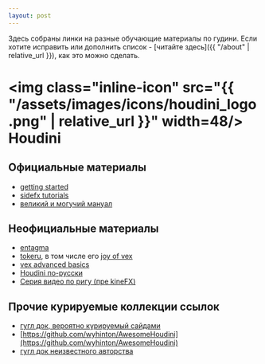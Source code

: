 ```yaml
---
layout: post
---
```


Здесь собраны линки на разные обучающие материалы по гудини.
Если хотите исправить или дополнить список - [читайте здесь]({{ "/about" | relative_url }}), как это можно сделать.


# <img class="inline-icon" src="{{ "/assets/images/icons/houdini_logo.png" | relative_url }}" width=48/> Houdini

## Официальные материалы
* [getting started](https://www.sidefx.com/learn/getting_started/)
* [sidefx tutorials](https://www.sidefx.com/tutorials/)
* [великий и могучий мануал](https://www.sidefx.com/docs/houdini/)

## Неофициальные материалы
* [entagma](https://entagma.com/)
* [tokeru](http://www.tokeru.com/cgwiki/index.php?title=Houdini), в том числе его [joy of vex](http://www.tokeru.com/cgwiki/index.php?title=JoyOfVex)
* [vex advanced basics](./vex.md)
* [Houdini по-русски](https://www.youtube.com/channel/UCmVIflStOlsw1Uz83V5Wdcg)
* [Серия видео по ригу (пре kineFX)](https://www.youtube.com/watch?v=1Sh9ieaOJDw&list=PLtnGwXWCcbetGXwuNMcS7tJxYcATF9o6O)

## Прочие курируемые коллекции ссылок
* [гугл док, вероятно курируемый сайдами](https://docs.google.com/spreadsheets/d/11FbYBV_OV2INv3LCk38fmcgZbuVrgxYaZK-1KifCpyc/htmlview)
* [https://github.com/wyhinton/AwesomeHoudini](https://github.com/wyhinton/AwesomeHoudini)
* [гугл док неизвестного авторства](https://docs.google.com/document/d/18HknhzY11WgdkFk1kN_vNLck1n928pH0iu1J77oh8aQ/mobilebasic)
